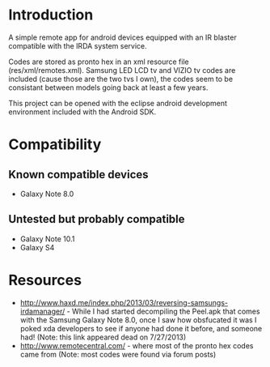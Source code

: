 # Introduction
A simple remote app for android devices equipped with an IR blaster compatible with the IRDA system service.

Codes are stored as pronto hex in an xml resource file (res/xml/remotes.xml). Samsung LED LCD tv and VIZIO tv codes are included (cause those are the two tvs I own), the codes seem to be consistant between models going back at least a few years.

This project can be opened with the eclipse android development environment included with the Android SDK.

# Compatibility
## Known compatible devices
* Galaxy Note 8.0

## Untested but probably compatible
* Galaxy Note 10.1
* Galaxy S4

# Resources
* http://www.haxd.me/index.php/2013/03/reversing-samsungs-irdamanager/ - While I had started decompiling the Peel.apk that comes with the Samsung Galaxy Note 8.0, once I saw how obsfucated it was I poked xda developers to see if anyone had done it before, and someone had!  (Note: this link appeared dead on 7/27/2013)
* http://www.remotecentral.com/ - where most of the pronto hex codes came from (Note: most codes were found via forum posts)